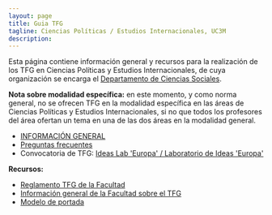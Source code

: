 ```yaml
---
layout: page
title: Guia TFG
tagline: Ciencias Políticas / Estudios Internacionales, UC3M
description:
---
```


Esta página contiene información general y recursos para la realización de los TFG en Ciencias Políticas y Estudios Internacionales, de cuya organización se encarga el [Departamento de Ciencias Sociales](https://www.uc3m.es/departamento-ciencias-sociales/inicio).

**Nota sobre modalidad específica:** en este momento, y como norma general, no se ofrecen TFG en la modalidad específica en las áreas de Ciencias Políticas y Estudios Internacionales, si no que todos los profesores del área ofertan un tema en una de las dos áreas en la modalidad general.

- [INFORMACIÓN GENERAL](files/guia_TFG.pdf)
- [Preguntas frecuentes](./FAQ.html)
- Convocatoria de TFG: [Ideas Lab 'Europa' / Laboratorio de Ideas 'Europa'](files/ideas_lab_europa_2023.pdf)

**Recursos:**

- [Reglamento TFG de la Facultad](files/Reglamento_TFG_Sept_2020_FCSJ.pdf)
- [Información general de la Facultad sobre el TFG](https://www.uc3m.es/ss/Satellite/SecretariaVirtual/es/TextoDosColumnas/1371241563580/Trabajo_de_Fin_de_Grad)
- [Modelo de portada](files/modelo_portada.docx)

